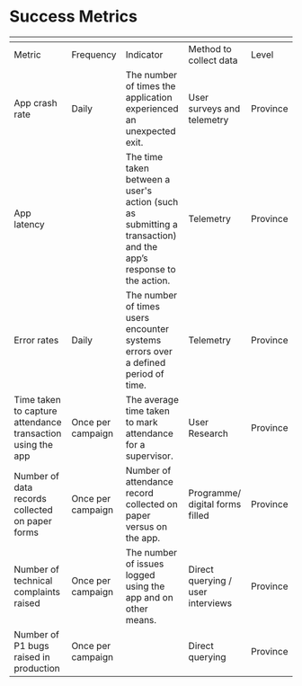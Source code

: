 # Success Metrics

<table data-header-hidden><thead><tr><th width="198"></th><th width="123"></th><th width="222"></th><th width="222"></th><th></th></tr></thead><tbody><tr><td>Metric</td><td>Frequency</td><td>Indicator</td><td>Method to collect data</td><td>Level</td></tr><tr><td>App crash rate</td><td>Daily</td><td>The number of times the application experienced an unexpected exit.</td><td>User surveys and telemetry</td><td>Province</td></tr><tr><td>App latency</td><td><br></td><td>The time taken between a user's action (such as submitting a transaction) and the app’s response to the action.</td><td>Telemetry</td><td>Province</td></tr><tr><td>Error rates</td><td>Daily</td><td>The number of times users encounter systems errors over a defined period of time.</td><td>Telemetry</td><td>Province</td></tr><tr><td>Time taken to capture attendance transaction using the app</td><td>Once per campaign</td><td>The average time taken to mark attendance for a supervisor.</td><td>User Research </td><td>Province</td></tr><tr><td>Number of data records collected on paper forms</td><td>Once per campaign</td><td>Number of attendance record collected on paper versus on the app.</td><td>Programme/ digital forms filled</td><td>Province</td></tr><tr><td>Number of technical complaints raised</td><td>Once per campaign</td><td>The number of issues logged using the app and on other means.</td><td>Direct querying / user interviews</td><td>Province</td></tr><tr><td>Number of P1 bugs raised in production</td><td>Once per campaign</td><td><br></td><td>Direct querying</td><td>Province</td></tr></tbody></table>
